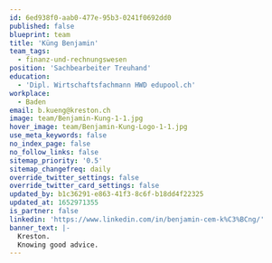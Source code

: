 ```yaml
---
id: 6ed938f0-aab0-477e-95b3-0241f0692dd0
published: false
blueprint: team
title: 'Küng Benjamin'
team_tags:
  - finanz-und-rechnungswesen
position: 'Sachbearbeiter Treuhand'
education:
  - 'Dipl. Wirtschaftsfachmann HWD edupool.ch'
workplace:
  - Baden
email: b.kueng@kreston.ch
image: team/Benjamin-Kung-1-1.jpg
hover_image: team/Benjamin-Kung-Logo-1-1.jpg
use_meta_keywords: false
no_index_page: false
no_follow_links: false
sitemap_priority: '0.5'
sitemap_changefreq: daily
override_twitter_settings: false
override_twitter_card_settings: false
updated_by: b1c36291-e863-41f3-8c6f-b18dd4f22325
updated_at: 1652971355
is_partner: false
linkedin: 'https://www.linkedin.com/in/benjamin-cem-k%C3%BCng/'
banner_text: |-
  Kreston.
  Knowing good advice.
---
```

